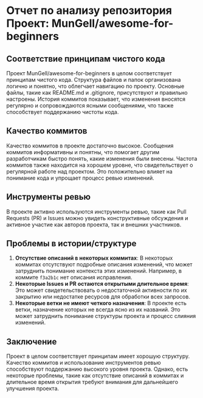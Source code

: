 # Отчет по анализу репозитория Проект: MunGell/awesome-for-beginners
## Соответствие принципам чистого кода
Проект MunGell/awesome-for-beginners в целом соответствует принципам чистого кода. Структура файлов и папок организована логично и понятно, что облегчает навигацию по проекту. Основные файлы, такие как README.md и .gitignore, присутствуют и правильно настроены. История коммитов показывает, что изменения вносятся регулярно и сопровождаются ясными сообщениями, что также способствует поддержанию чистоты кода.
## Качество коммитов
Качество коммитов в проекте достаточно высокое. Сообщения коммитов информативны и понятны, что помогает другим разработчикам быстро понять, какие изменения были внесены. Частота коммитов также находится на хорошем уровне, что свидетельствует о регулярной работе над проектом. Это положительно влияет на понимание кода и упрощает процесс ревью изменений.
## Инструменты ревью
В проекте активно используются инструменты ревью, такие как Pull Requests (PR) и Issues можно увидеть конструктивные обсуждения и активное участие как авторов проекта, так и внешних участников.
## Проблемы в истории/структуре
1. **Отсутствие описаний в некоторых коммитах**: В некоторых коммитах отсутствуют подробные описания изменений, что может затруднить понимание контекста этих изменений. Например, в коммите `f3a2b1c` нет описания исправления.
2. **Некоторые Issues и PR остаются открытыми длительное время**: Это может свидетельствовать о недостаточной активности по их закрытию или недостатке ресурсов для обработки всех запросов.
3. **Некоторые ветки не имеют четкого назначения**: В проекте есть ветки, назначение которых не всегда ясно из их названий. Это может затруднить понимание структуры проекта и процесс слияния изменений.
## Заключение
Проект в целом соответствует принципам имеет хорошую структуру. Качество коммитов и использование инструментов ревью способствуют поддержанию высокого уровня проекта. Однако, есть некоторые проблемы, такие как отсутствие описаний в коммитах и длительное время открытия требуют внимания для дальнейшего улучшения проекта.
